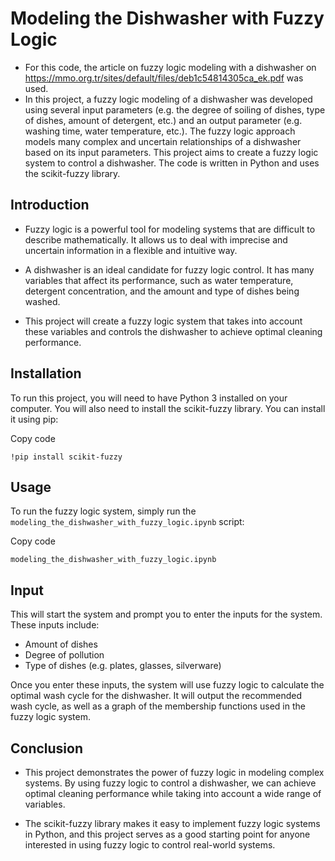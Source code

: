 # Modeling the Dishwasher with Fuzzy Logic
- For this code, the article on fuzzy logic modeling with a dishwasher on https://mmo.org.tr/sites/default/files/deb1c54814305ca_ek.pdf was used.
 - In this project, a fuzzy logic modeling of a dishwasher was developed using several input parameters (e.g. the degree of soiling of dishes, type of dishes, amount of detergent, etc.) and an output parameter (e.g. washing time, water temperature, etc.). The fuzzy logic approach models many complex and uncertain relationships of a dishwasher based on its input parameters.
This project aims to create a fuzzy logic system to control a dishwasher. The code is written in Python and uses the scikit-fuzzy library.

## Introduction

- Fuzzy logic is a powerful tool for modeling systems that are difficult to describe mathematically. It allows us to deal with imprecise and uncertain information in a flexible and intuitive way.

- A dishwasher is an ideal candidate for fuzzy logic control. It has many variables that affect its performance, such as water temperature, detergent concentration, and the amount and type of dishes being washed.

- This project will create a fuzzy logic system that takes into account these variables and controls the dishwasher to achieve optimal cleaning performance.

## Installation

To run this project, you will need to have Python 3 installed on your computer. You will also need to install the scikit-fuzzy library. You can install it using pip:

Copy code
```
!pip install scikit-fuzzy
```
## Usage

To run the fuzzy logic system, simply run the `modeling_the_dishwasher_with_fuzzy_logic.ipynb` script:

Copy code
```
modeling_the_dishwasher_with_fuzzy_logic.ipynb
```
## Input

This will start the system and prompt you to enter the inputs for the system. These inputs include:

- Amount of dishes
- Degree of pollution
- Type of dishes (e.g. plates, glasses, silverware)

Once you enter these inputs, the system will use fuzzy logic to calculate the optimal wash cycle for the dishwasher. It will output the recommended wash cycle, as well as a graph of the membership functions used in the fuzzy logic system.

## Conclusion

- This project demonstrates the power of fuzzy logic in modeling complex systems. By using fuzzy logic to control a dishwasher, we can achieve optimal cleaning performance while taking into account a wide range of variables.

- The scikit-fuzzy library makes it easy to implement fuzzy logic systems in Python, and this project serves as a good starting point for anyone interested in using fuzzy logic to control real-world systems.
